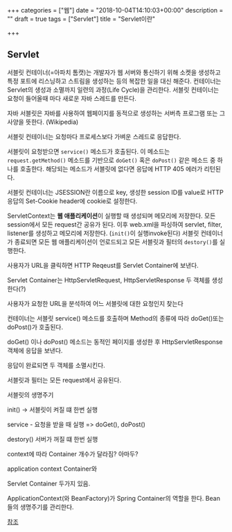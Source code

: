 +++
categories = ["웹"]
date = "2018-10-04T14:10:03+00:00"
description = ""
draft = true
tags = ["Servlet"]
title = "Servlet이란"

+++
## Servlet

서블릿 컨테이너(=아파치 톰캣)는 개발자가 웹 서버와 통신하기 위해 소켓을 생성하고 특정 포트에 리스닝하고 스트림을 생성하는 등의 복잡한 일을 대신 해준다. 컨테이너는 Servlet의 생성과 소멸까지 일련의 과정(Life Cycle)을 관리한다. 서블릿 컨테이너는 요청이 들어올때 마다 새로운 자바 스레드를 만든다.

자바 서블릿은 자바를 사용하여 웹페이지를 동적으로 생성하는 서버측 프로그램 또는 그 사양을 뜻한다. (Wikipedia)

서블릿 컨테이너는 요청마다 프로세스보다 가벼운 스레드로 응답한다.

서블릿이 요청받으면 `service()` 메소드가 호출된다. 이 메소드는 `request.getMethod()` 메소드를 기반으로 `doGet()` 혹은 `doPost()` 같은 메소드 중 하나를 호출한다. 해당되는 메소드가 서블릿에 없다면 응답에 HTTP 405 에러가 리턴된다.

서블릿 컨테이너는 JSESSION란 이름으로 key, 생성한 session ID를 value로 HTTP 응답의 Set-Cookie header에 cookie로 설정한다.

ServletContext는 **웹 애플리케이션**이 실행할 때 생성되며 메모리에 저장한다. 모든 session에서 모든 request간 공유가 된다. 이후 web.xml을 파싱하여 servlet, filter, listener를 생성하고 메모리에 저장한다. (`init()`이 실행invoke된다) 서블릿 컨테이너가 종료되면 모든 웹 애플리케이션이 언로드되고 모든 서블릿과 필터의 `destory()`를 실행한다.

사용자가 URL을 클릭하면 HTTP Reqeust를 Servlet Container에 보낸다.

Servlet Container는 HttpServletRequest, HttpServletResponse 두 객체를 생성한다(?)

사용자가 요청한 URL을 분석하여 어느 서블릿에 대한 요청인지 찾는다

컨테이너는 서블릿 service() 메소드를 호출하며 Method의 종류에 따라 doGet()또는 doPost()가 호출된다.

doGet() 이나 doPost() 메소드는 동적인 페이지를 생성한 후 HttpServletResponse 객체에 응답을 보낸다.

응답이 완료되면 두 객체를 소멸시킨다.

서블릿과 필터는 모든 request에서 공유된다.

서블릿의 생명주기

init() -> 서블릿이 켜질 떄 한번 실행

service - 요청을 받을 때 실행 => doGet(), doPost()

destory() 서버가 꺼질 떄 한번 실행

context에 따라 Container 개수가 달라짐? 아마두?

application context Container와

Servlet Container 두가지 있음.

ApplicationContext(와 BeanFactory)가 Spring Container의 역할을 한다. Bean들의 생명주기를 관리한다.

[참조](https://okky.kr/article/372195)